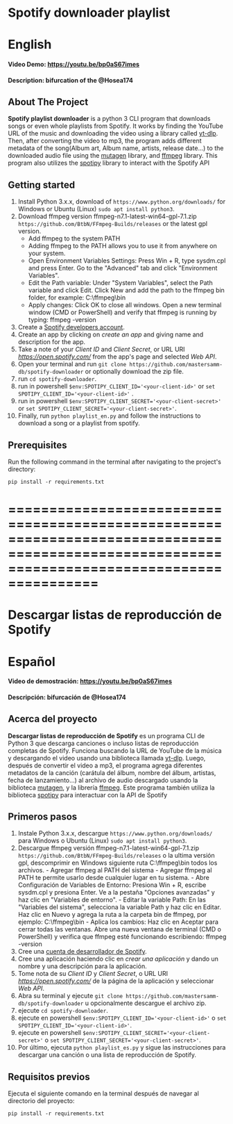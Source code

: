 # Spotify downloader playlist
# English
#### Video Demo:  https://youtu.be/bp0aS67imes
#### Description: bifurcation of the @Hosea174

## About The Project

**Spotify playlist downloader** is a python 3 CLI program that downloads songs or even whole playlists from Spotify. It works by finding the YouTube URL of the music and downloading the video using a library called [yt-dlp](https://github.com/yt-dlp/yt-dlp). Then, after converting the video to mp3, the program adds different metadata of the song(Album art, Album name, artists, release date...) to the downloaded audio file using the [mutagen](https://github.com/quodlibet/mutagen) library, and [ffmpeg](https://github.com/FFmpeg/FFmpeg) library. This program also utilizes the [spotipy](https://spotipy.readthedocs.io/en/2.21.0/) library to interact with the Spotify API       

## Getting started
1. Install Python 3.x.x, download of `https://www.python.org/downloads/` for Windows or Ubuntu (Linux) `sudo apt install python3`.
2. Download ffmpeg version ffmpeg-n7.1-latest-win64-gpl-7.1.zip `https://github.com/BtbN/FFmpeg-Builds/releases` or the latest gpl version.
    - Add ffmpeg to the system PATH
    - Adding ffmpeg to the PATH allows you to use it from anywhere on your system.
    - Open Environment Variables Settings:
        Press Win + R, type sysdm.cpl and press Enter.
        Go to the "Advanced" tab and click "Environment Variables".
    - Edit the Path variable:
        Under "System Variables", select the Path variable and click Edit.
        Click New and add the path to the ffmpeg bin folder, for example:
        C:\ffmpeg\bin
    - Apply changes:
        Click OK to close all windows.
        Open a new terminal window (CMD or PowerShell) and verify that ffmpeg is running by typing:
        ffmpeg -version
3. Create a [Spotify developers account](https://developer.spotify.com/dashboard/).
4. Create an app by clicking on *create an app* and giving name and description for the app.
5. Take a note of your *Client ID* and *Client Secret*, or URL URI *https://open.spotify.com/* from the app's page and selected *Web API*.
6. Open your terminal and run `git clone https://github.com/mastersamm-db/spotify-downloader` or optionally download the zip file.
7. run `cd spotify-downloader`.
8. run in powershell `$env:SPOTIPY_CLIENT_ID='<your-client-id>'` or `set SPOTIPY_CLIENT_ID='<your-client-id>'` .
9. run in powershell `$env:SPOTIPY_CLIENT_SECRET='<your-client-secret>'` or `set SPOTIPY_CLIENT_SECRET='<your-client-secret>'`.
10. Finally, run `python playlist_en.py` and follow the instructions to download a song or a playlist from spotify.

## Prerequisites
Run the following command in the terminal after navigating to the project's directory:
```
pip install -r requirements.txt
```
# =============================================================================================================================================
# Descargar listas de reproducción de Spotify
# Español
#### Video de demostración: https://youtu.be/bp0aS67imes
#### Descripción: bifurcación de @Hosea174

## Acerca del proyecto

**Descargar listas de reproducción de Spotify** es un programa CLI de Python 3 que descarga canciones o incluso listas de reproducción completas de Spotify. Funciona buscando la URL de YouTube de la música y descargando el video usando una biblioteca llamada [yt-dlp](https://github.com/yt-dlp/yt-dlp). Luego, después de convertir el video a mp3, el programa agrega diferentes metadatos de la canción (carátula del álbum, nombre del álbum, artistas, fecha de lanzamiento...) al archivo de audio descargado usando la biblioteca [mutagen](https://github.com/quodlibet/mutagen), y la librería [ffmpeg](https://github.com/FFmpeg/FFmpeg). Este programa también utiliza la biblioteca [spotipy](https://spotipy.readthedocs.io/en/2.21.0/) para interactuar con la API de Spotify

## Primeros pasos
1. Instale Python 3.x.x, descargue `https://www.python.org/downloads/` para Windows o Ubuntu (Linux) `sudo apt install python3`.
2. Descargue ffmpeg versión ffmpeg-n7.1-latest-win64-gpl-7.1.zip `https://github.com/BtbN/FFmpeg-Builds/releases` o la ultima versión gpl,
    descomprimir en Windows siguiente ruta C:\ffmpeg\bin todos los archivos.
        - Agregar ffmpeg al PATH del sistema
        - Agregar ffmpeg al PATH te permite usarlo desde cualquier lugar en tu sistema.
        - Abre Configuración de Variables de Entorno:
            Presiona Win + R, escribe sysdm.cpl y presiona Enter.
            Ve a la pestaña "Opciones avanzadas" y haz clic en "Variables de entorno".
        - Editar la variable Path:
            En las "Variables del sistema", selecciona la variable Path y haz clic en Editar.
            Haz clic en Nuevo y agrega la ruta a la carpeta bin de ffmpeg, por ejemplo:
            C:\ffmpeg\bin
        - Aplica los cambios:
            Haz clic en Aceptar para cerrar todas las ventanas.
            Abre una nueva ventana de terminal (CMD o PowerShell) y verifica que ffmpeg esté funcionando escribiendo:
            ffmpeg -version
3. Cree una [cuenta de desarrollador de Spotify](https://developer.spotify.com/dashboard/).
4. Cree una aplicación haciendo clic en *crear una aplicación* y dando un nombre y una descripción para la aplicación.
5. Tome nota de su *Client ID* y *Client Secret*, o URL URI *https://open.spotify.com/* de la página de la aplicación y seleccionar *Web API*.
6. Abra su terminal y ejecute `git clone https://github.com/mastersamm-db/spotify-downloader` u opcionalmente descargue el archivo zip.
7. ejecute `cd spotify-downloader`.
8. ejecute en powershell `$env:SPOTIPY_CLIENT_ID='<your-client-id>'` o `set SPOTIPY_CLIENT_ID='<your-client-id>'`.
9. ejecute en powershell `$env:SPOTIPY_CLIENT_SECRET='<your-client-secret>'` o `set SPOTIPY_CLIENT_SECRET='<your-client-secret>'`.
10. Por último, ejecuta `python playlist_es.py` y sigue las instrucciones para descargar una canción o una lista de reproducción de Spotify.

## Requisitos previos
Ejecuta el siguiente comando en la terminal después de navegar al directorio del proyecto:
```
pip install -r requirements.txt
```